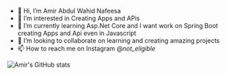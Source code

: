 - 👋 Hi, I’m Amir Abdul Wahid Nafeesa
- 👀 I’m interested in Creating Apps and APis
- 🌱 I’m currently learning Asp.Net Core and I want work on Spring Boot creating Apps and Api even in Javascript
- 💞️ I’m looking to collaborate on learning and creating amazing projects
- 📫 How to reach me on Instagram @_not_eligible_

<!---
Aali34362/Aali34362 is a ✨ special ✨ repository because its `README.md` (this file) appears on your GitHub profile.
You can click the Preview link to take a look at your changes.
--->
![Amir's GitHub stats](https://github-readme-stats.vercel.app/api?username=anuraghazra&show_icons=true&theme=transparent)
